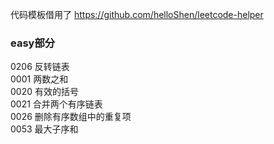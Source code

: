 代码模板借用了 https://github.com/helloShen/leetcode-helper

### easy部分
0206 反转链表  
0001 两数之和  
0020 有效的括号  
0021 合并两个有序链表  
0026 删除有序数组中的重复项  
0053 最大子序和  